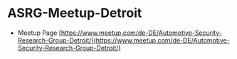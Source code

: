 # ASRG-Meetup-Detroit

* Meetup Page [https://www.meetup.com/de-DE/Automotive-Security-Research-Group-Detroit/](https://www.meetup.com/de-DE/Automotive-Security-Research-Group-Detroit/)


